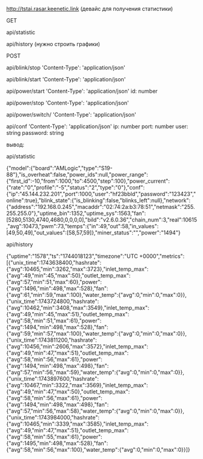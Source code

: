 
http://tstai.rasar.keenetic.link (девайс для получения статистики)

GET

api/statistic

api/history (нужно строить графики)

POST

api/blink/stop
'Content-Type': 'application/json'

api/blink/start
'Content-Type': 'application/json'

api/power/start
'Content-Type': 'application/json'
id: number

api/power/stop
'Content-Type': 'application/json'

api/power/switch/<id>
'Content-Type': 'application/json'

api/conf
'Content-Type': 'application/json'
ip: number
port: number
user: string
password: string



вывод:

api/statistic

{"model":{"board":"AMLogic","type":"S19-88"},"is_overheat":false,"power_ids":null,"power_range":{"first_id":-10,"from":1000,"to":4500,"step":100},"power_current":{"rate":"0","profile":"-5","status":"2","type":"0"},"conf":{"ip":"45.144.232.201","port":1000,"user":"hf23bbld","password":"123423","online":true},"blink_state":{"is_blinking":false,"blinks_left":null},"network":{"address":"192.168.0.245","macaddr":"02:74:2a:b3:78:51","netmask":"255.255.255.0"},"uptime_bin":1352,"uptime_sys":1563,"fan":[5280,5130,4740,4680,0,0,0,0],"bild":"v2.6.0.36","chain_num":3,"real":10615,"avg":10473,"pwm":73,"temps":{"in":49,"out":58,"in_values":[49,50,49],"out_values":[58,57,59]},"miner_status":"","power":"1494"}


api/history

{"uptime":"1578","ts":"1744018123","timezone":"UTC +0000","metrics":[{"unix_time":1743638400,"hashrate":{"avg":10465,"min":3262,"max":3723},"inlet_temp_max":{"avg":49,"min":45,"max":50},"outlet_temp_max":{"avg":57,"min":51,"max":60},"power":{"avg":1496,"min":498,"max":528},"fan":{"avg":61,"min":59,"max":100},"water_temp":{"avg":0,"min":0,"max":0}},{"unix_time":1743724800,"hashrate":{"avg":10462,"min":3408,"max":3549},"inlet_temp_max":{"avg":49,"min":45,"max":51},"outlet_temp_max":{"avg":58,"min":51,"max":61},"power":{"avg":1494,"min":498,"max":528},"fan":{"avg":59,"min":57,"max":100},"water_temp":{"avg":0,"min":0,"max":0}},{"unix_time":1743811200,"hashrate":{"avg":10456,"min":2606,"max":3572},"inlet_temp_max":{"avg":49,"min":47,"max":51},"outlet_temp_max":{"avg":58,"min":56,"max":61},"power":{"avg":1494,"min":498,"max":498},"fan":{"avg":57,"min":56,"max":59},"water_temp":{"avg":0,"min":0,"max":0}},{"unix_time":1743897600,"hashrate":{"avg":10467,"min":3322,"max":3569},"inlet_temp_max":{"avg":49,"min":47,"max":50},"outlet_temp_max":{"avg":58,"min":56,"max":61},"power":{"avg":1494,"min":498,"max":498},"fan":{"avg":57,"min":56,"max":58},"water_temp":{"avg":0,"min":0,"max":0}},{"unix_time":1743984000,"hashrate":{"avg":10465,"min":3339,"max":3585},"inlet_temp_max":{"avg":49,"min":47,"max":51},"outlet_temp_max":{"avg":58,"min":55,"max":61},"power":{"avg":1495,"min":498,"max":528},"fan":{"avg":58,"min":56,"max":100},"water_temp":{"avg":0,"min":0,"max":0}}]}